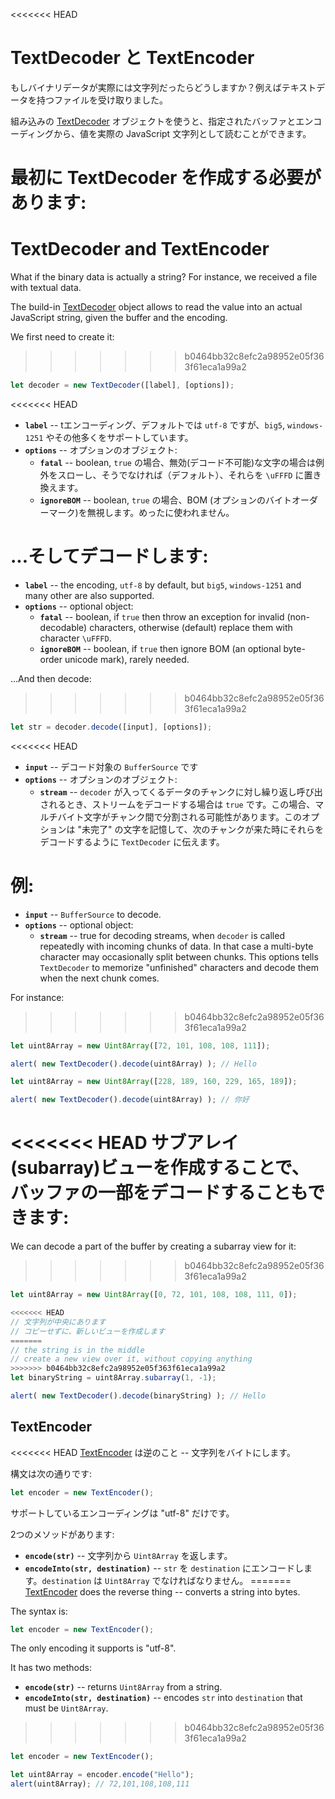 <<<<<<< HEAD
# TextDecoder と TextEncoder

もしバイナリデータが実際には文字列だったらどうしますか？例えばテキストデータを持つファイルを受け取りました。

組み込みの [TextDecoder](https://encoding.spec.whatwg.org/#interface-textdecoder) オブジェクトを使うと、指定されたバッファとエンコーディングから、値を実際の JavaScript 文字列として読むことができます。

最初に TextDecoder を作成する必要があります:
=======
# TextDecoder and TextEncoder

What if the binary data is actually a string? For instance, we received a file with textual data.

The build-in [TextDecoder](https://encoding.spec.whatwg.org/#interface-textdecoder) object allows to read the value into an actual JavaScript string, given the buffer and the encoding.

We first need to create it:
>>>>>>> b0464bb32c8efc2a98952e05f363f61eca1a99a2
```js
let decoder = new TextDecoder([label], [options]);
```

<<<<<<< HEAD
- **`label`** -- tエンコーディング、デフォルトでは `utf-8` ですが、`big5`, `windows-1251` やその他多くをサポートしています。
- **`options`** -- オプションのオブジェクト:
  - **`fatal`** -- boolean, `true` の場合、無効(デコード不可能)な文字の場合は例外をスローし、そうでなければ（デフォルト）、それらを `\uFFFD` に置き換えます。
  - **`ignoreBOM`** -- boolean, `true` の場合、BOM (オプションのバイトオーダーマーク)を無視します。めったに使われません。

...そしてデコードします:
=======
- **`label`** -- the encoding, `utf-8` by default, but `big5`, `windows-1251` and many other are also supported.
- **`options`** -- optional object:
  - **`fatal`** -- boolean, if `true` then throw an exception for invalid (non-decodable) characters, otherwise (default) replace them with character `\uFFFD`.
  - **`ignoreBOM`** -- boolean, if `true` then ignore BOM (an optional byte-order unicode mark), rarely needed.

...And then decode:
>>>>>>> b0464bb32c8efc2a98952e05f363f61eca1a99a2

```js
let str = decoder.decode([input], [options]);
```

<<<<<<< HEAD
- **`input`** -- デコード対象の `BufferSource` です
- **`options`** -- オプションのオブジェクト:
  - **`stream`** -- `decoder` が入ってくるデータのチャンクに対し繰り返し呼び出されるとき、ストリームをデコードする場合は `true` です。この場合、マルチバイト文字がチャンク間で分割される可能性があります。このオプションは "未完了" の文字を記憶して、次のチャンクが来た時にそれらをデコードするように `TextDecoder` に伝えます。

例:
=======
- **`input`** -- `BufferSource` to decode.
- **`options`** -- optional object:
  - **`stream`** -- true for decoding streams, when `decoder` is called repeatedly with incoming chunks of data. In that case a multi-byte character may occasionally split between chunks. This options tells `TextDecoder` to memorize "unfinished" characters and decode them when the next chunk comes.

For instance:
>>>>>>> b0464bb32c8efc2a98952e05f363f61eca1a99a2

```js run
let uint8Array = new Uint8Array([72, 101, 108, 108, 111]);

alert( new TextDecoder().decode(uint8Array) ); // Hello
```


```js run
let uint8Array = new Uint8Array([228, 189, 160, 229, 165, 189]);

alert( new TextDecoder().decode(uint8Array) ); // 你好
```

<<<<<<< HEAD
サブアレイ(subarray)ビューを作成することで、バッファの一部をデコードすることもできます:
=======
We can decode a part of the buffer by creating a subarray view for it:
>>>>>>> b0464bb32c8efc2a98952e05f363f61eca1a99a2


```js run
let uint8Array = new Uint8Array([0, 72, 101, 108, 108, 111, 0]);

<<<<<<< HEAD
// 文字列が中央にあります
// コピーせずに、新しいビューを作成します
=======
// the string is in the middle
// create a new view over it, without copying anything
>>>>>>> b0464bb32c8efc2a98952e05f363f61eca1a99a2
let binaryString = uint8Array.subarray(1, -1);

alert( new TextDecoder().decode(binaryString) ); // Hello
```

## TextEncoder

<<<<<<< HEAD
[TextEncoder](https://encoding.spec.whatwg.org/#interface-textencoder) は逆のこと -- 文字列をバイトにします。

構文は次の通りです:

```js run
let encoder = new TextEncoder();
```

サポートしているエンコーディングは "utf-8" だけです。

2つのメソッドがあります:
- **`encode(str)`** -- 文字列から `Uint8Array` を返します。
- **`encodeInto(str, destination)`** -- `str` を `destination` にエンコードします。`destination` は `Uint8Array` でなければなりません。
=======
[TextEncoder](https://encoding.spec.whatwg.org/#interface-textencoder) does the reverse thing -- converts a string into bytes.

The syntax is:

```js
let encoder = new TextEncoder();
```

The only encoding it supports is "utf-8".

It has two methods:
- **`encode(str)`** -- returns `Uint8Array` from a string.
- **`encodeInto(str, destination)`** -- encodes `str` into `destination` that must be `Uint8Array`.
>>>>>>> b0464bb32c8efc2a98952e05f363f61eca1a99a2

```js run
let encoder = new TextEncoder();

let uint8Array = encoder.encode("Hello");
alert(uint8Array); // 72,101,108,108,111
```
